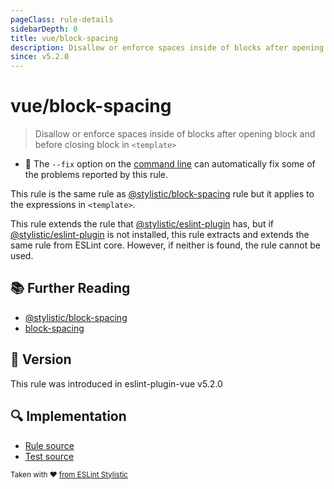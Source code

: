 ```yaml
---
pageClass: rule-details
sidebarDepth: 0
title: vue/block-spacing
description: Disallow or enforce spaces inside of blocks after opening block and before closing block in `<template>`
since: v5.2.0
---
```

# vue/block-spacing

> Disallow or enforce spaces inside of blocks after opening block and before closing block in `<template>`

- :wrench: The `--fix` option on the [command line](https://eslint.org/docs/user-guide/command-line-interface#fixing-problems) can automatically fix some of the problems reported by this rule.

This rule is the same rule as [@stylistic/block-spacing] rule but it applies to the expressions in `<template>`.

This rule extends the rule that [@stylistic/eslint-plugin] has, but if [@stylistic/eslint-plugin] is not installed, this rule extracts and extends the same rule from ESLint core.
However, if neither is found, the rule cannot be used.

[@stylistic/eslint-plugin]: https://eslint.style/packages/default

## :books: Further Reading

- [@stylistic/block-spacing]
- [block-spacing]

[@stylistic/block-spacing]: https://eslint.style/rules/default/block-spacing
[block-spacing]: https://eslint.org/docs/rules/block-spacing

## :rocket: Version

This rule was introduced in eslint-plugin-vue v5.2.0

## :mag: Implementation

- [Rule source](https://github.com/vuejs/eslint-plugin-vue/blob/master/lib/rules/block-spacing.js)
- [Test source](https://github.com/vuejs/eslint-plugin-vue/blob/master/tests/lib/rules/block-spacing.js)

<sup>Taken with ❤️ [from ESLint Stylistic](https://eslint.style/rules/ts/block-spacing)</sup>

